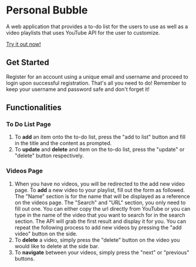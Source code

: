 # Personal Bubble

A web application that provides a to-do list for the users to use as well as a video playlists that uses YouTube API for the user to customize.

[Try it out now!](https://personal-bubble.herokuapp.com)

## Get Started 

Register for an account using a unique email and username and proceed to login upon successful registration. That's all you need to do! Remember to keep your username and password safe and don't forget it! 

## Functionalities 

### To Do List Page
1. To **add** an item onto the to-do list, press the "add to list" button and fill in the title and the content as prompted.
2. To **update** and **delete** and item on the to-do list, press the "update" or "delete" button respectively. 

### Videos Page
1. When you have no videos, you will be redirected to the add new video page. To **add** a new video to your playlist, fill out the form as followed. The "Name" section is for the name that will be displayed as a reference on the videos page. The "Search" and "URL" section, you only need to fill out one. You can either copy the url directly from YouTube or you can type in the name of the video that you want to search for in the search section. The API will grab the first result and display it for you. You can repeat the following process to add new videos by pressing the "add video" button on the side. 
2. To **delete** a video, simply press the "delete" button on the video you would like to delete at the side bar.
3. To **navigate** between your videos, simply press the "next" or "previous" buttons. 
